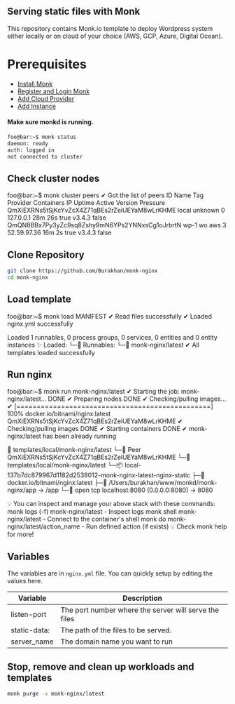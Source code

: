 ## Serving static files with Monk
This repository contains Monk.io template to deploy Wordpress system either locally or on cloud of your choice (AWS, GCP, Azure, Digital Ocean).

# Prerequisites
- [Install Monk](https://docs.monk.io/docs/get-monk)
- [Register and Login Monk](https://docs.monk.io/docs/acc-and-auth)
- [Add Cloud Provider](https://docs.monk.io/docs/cloud-provider)
- [Add Instance](https://docs.monk.io/docs/multi-cloud)

#### Make sure monkd is running.
```bash
foo@bar:~$ monk status
daemon: ready
auth: logged in
not connected to cluster
```

## Check cluster nodes
foo@bar:~$ monk cluster peers
✔ Got the list of peers
ID                                              Name   Tag  Provider  Containers  IP           Uptime   Active  Version  Pressure
QmXiEXRNs5tSjKcYvZcX4Z71qBEs2rZeiUEYaM8wLrKHME  local       unknown   0           127.0.0.1    28m 26s  true    v3.4.3   false
QmQN8BBx7Py3yZc9sq8Zshy9mN6YPs2YNNxsCg1oJrbrtN  wp-1   wo   aws       3           52.59.97.36  16m 2s   true    v3.4.3   false

## Clone Repository
```bash
git clone https://github.com/Burakhan/monk-nginx
cd monk-nginx
```


## Load template
foo@bar:~$ monk load MANIFEST
✔ Read files successfully
✔ Loaded nginx.yml successfully

Loaded 1 runnables, 0 process groups, 0 services, 0 entities and 0 entity instances
✨ Loaded:
 └─🔩 Runnables:
    └─🧩 monk-nginx/latest
✔ All templates loaded successfully

## Run nginx 
foo@bar:~$ monk run monk-nginx/latest
✔ Starting the job: monk-nginx/latest... DONE
✔ Preparing nodes DONE
✔ Checking/pulling images...
✔ [================================================] 100% docker.io/bitnami/nginx:latest QmXiEXRNs5tSjKcYvZcX4Z71qBEs2rZeiUEYaM8wLrKHME
✔ Checking/pulling images DONE
✔ Starting containers DONE
✔ monk-nginx/latest has been already running

🔩 templates/local/monk-nginx/latest
 └─🧊 Peer QmXiEXRNs5tSjKcYvZcX4Z71qBEs2rZeiUEYaM8wLrKHME
    └─🔩 templates/local/monk-nginx/latest
       └─📦 local-137b7dc879967d1182d2538012-monk-nginx-latest-nginx-static
          ├─🧩 docker.io/bitnami/nginx:latest
          ├─💾 /Users/burakhan/www/monkd/monk-nginx/app -> /app
          └─🔌 open tcp localhost:8080 (0.0.0.0:8080) -> 8080

💡 You can inspect and manage your above stack with these commands:
	monk logs (-f) monk-nginx/latest - Inspect logs
	monk shell     monk-nginx/latest - Connect to the container's shell
	monk do        monk-nginx/latest/action_name - Run defined action (if exists)
💡 Check monk help for more!

## Variables
The variables are in `nginx.yml` file. You can quickly setup by editing the values here.

| Variable                     	| Description                                           	|
|------------------------------	|-------------------------------------------------------	|
| listen-port                   | The port number where the server will serve the files 	|
| static-data:      	        | The path of the files to be served.                    	|
| server_name                  	| The domain name you want to run                       	|


## Stop, remove and clean up workloads and templates

```bash
monk purge -x monk-nginx/latest
```
